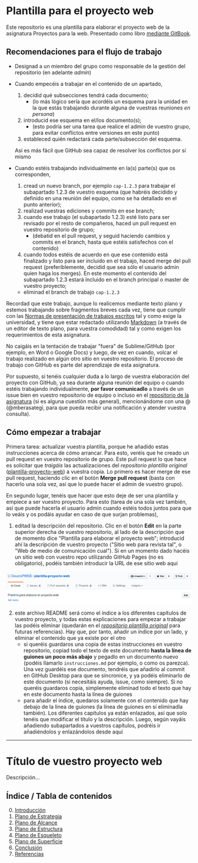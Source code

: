 # Plantilla para el proyecto web

Este repositorio es una plantilla para elaborar el proyecto web de la asignatura Proyectos para la web. Presentado como libro [mediante GitBook](https://www.gitbook.com/book/deustopweb/plantilla-libro-pweb/).

## Recomendaciones para el flujo de trabajo

- Designad a un miembro del grupo como responsable de la gestión del repositorio (en adelante _admin_)
- Cuando empecéis a trabajar en el contenido de un apartado, 
    1. decidid qué subsecciones tendrá cada documento;
        + (lo más lógico sería que acordéis un esquema para la unidad en la que estás trabajando durante alguna de vuestras reuniones _en persona_)
    2. introducid ese esquema en el/los documento(s);
        + (esto podría ser una tarea que realice el admin de vuestro grupo, para evitar conflictos entre versiones en este punto) 
    3. estableced quién redactará cada parte/subsección del esquema.
    
    Así es más fácil que GitHub sea capaz de resolver los conflictos por sí mismo
- Cuando estéis trabajando individualmente en la(s) parte(s) que os corresponden, 
    1. cread un nuevo branch, por ejemplo `cap-1.2.3` para trabajar el subapartado 1.2.3 de vuestro esquema (que habréis decidido y definido en una reunión del equipo, como se ha detallado en el punto anterior);
    2. realizad vuestras ediciones y commits en ese branch;
    3. cuando ese trabajo (el subapartado 1.2.3) esté listo para ser revisado por el resto de compañeros, haced un pull request en vuestro repositorio de grupo;
        + (debatid en el pull request, y seguid haciendo cambios y commits en el branch, hasta que estéis satisfechos con el contenido)
    4. cuando todos estéis de acuerdo en que ese contenido está finalizado y listo para ser incluido en el trabajo, haced merge del pull request (preferiblemente, decidid que sea sólo el usuario admin quien haga los merges). En este momento el contenido del subapartado 1.2.3 estará incluido en el branch principal o master de vuestro proyecto;
    + eliminad el branch de trabajo `cap-1.2.3`

Recordad que este trabajo, aunque lo realicemos mediante texto plano y estemos trabajando sobre fragmentos breves cada vez, tiene que cumplir con las [Normas de presentación de trabajos escritos](https://alud.deusto.es/mod/resource/view.php?id=123494) tal y como exige la universidad, y tiene que estar redactado utilizando [Markdown](https://github.com/DeustoPWEB/pweb2017/blob/master/markdown.md) (a través de un editor de texto plano, para vuestra comodidad) tal y como exigen los requerimientos de esta asignatura.

No caigáis en la tentación de trabajar "fuera" de Sublime/GitHub (por ejemplo, en Word o Google Docs) y luego, de vez en cuando, volcar el trabajo realizado en algún otro sitio en vuestro repositorio. El proceso de trabajo con GitHub es parte del aprendizaje de esta asignatura.

Por supuesto, si tenéis cualquier duda a lo largo de vuestra elaboración del proyecto con GitHub, ya sea durante alguna reunión del equipo o cuando estéis trabajando individualmente, **por favor comunicadlo** a través de un issue bien en vuestro repositorio de equipo o incluso en el [repositorio de la asignatura](https://github.com/DeustoPWEB/pweb2017/issues) (si es alguna cuestión más general), mencionándome con una @ (@mberasategi, para que pueda recibir una notificación y atender vuestra consulta).

## Cómo empezar a trabajar

Primera tarea: actualizar vuestra plantilla, porque he añadido estas instrucciones acerca de cómo arrancar. Para esto, veréis que he creado un pull request en vuestro repositorio de grupo. Este pull request lo que hace es solicitar que _traigáis_ las actualizaciones del _repositorio plantilla original_ ([plantilla-proyecto-web](http://https://github.com/DeustoPWEB/plantilla-proyecto-web)) a vuestra copia. Lo primero es hacer merge de ese pull request, haciendo clic en el botón **Merge pull request** (basta con hacerlo una sola vez, así que lo puede hacer el admin de vuestro grupo).

En segundo lugar, tenéis que hacer que esto deje de ser una plantilla y empiece a ser vuestro proyecto. Para esto (tarea de una sola vez también, así que puede hacerla el usuario admin cuando estéis todos juntos para que lo veáis y os podáis ayudar en caso de que surjan problemas),

1. editad la descripción del repositorio. Clic en el botón **Edit** en la parte superior derecha de vuestro repositorio, al lado de la descripción que de momento dice "Plantilla para elaborar el proyecto web"; introducid ahí la descripción de vuestro proyecto ("Sitio web para revista tal", o "Web de medio de comunicación cual"). Si en un momento dado hacéis un sitio web con vuestro repo utilizando GitHub Pages (no es obligatorio), podéis también introducir la URL de ese sitio web aquí

  ![editar desc](recursos/editar-desc.png)

2. este archivo README será como el índice a los diferentes capítulos de vuestro proyecto, y todas estas explicaciones para empezar a trabajar las podéis eliminar (quedarán en el [_repositorio plantilla original_](http://https://github.com/DeustoPWEB/plantilla-proyecto-web) para futuras referencias). Hay que, por tanto, añadir un índice por un lado, y eliminar el contenido que ya existe por el otro
    - si queréis guardaros una copia de estas instrucciones en vuestro repositorio, copiad todo el texto de este documento **hasta la línea de guiones un poco más abajo** y pegadlo en un documento nuevo (podéis llamarlo `instrucciones.md` por ejemplo, o como os parezca). Una vez guardéis ese documento, tendréis que añadirlo al commit en GitHub Desktop para que se sincronice, y ya podéis eliminarlo de este documento (si necesitáis ayuda, issue, como siempre). Si no queréis guardaros copia, simplemente eliminad todo el texto que hay en este documento hasta la línea de guiones
    - para añadir el índice, quedaros solamente con el contenido que hay debajo de la línea de guiones (la línea de guiones en sí eliminadla también). Los diferentes capítulos ya están enlazados, así que solo tenéis que modificar el título y la descripción. Luego, según vayáis añadiendo subapartados a vuestros capítulos, podréis ir añadiéndolos y enlazándolos desde aquí


--------------------

# Título de vuestro proyecto web

Descripción...

## Índice / Tabla de contenidos

0. [Introducción](0-introduccion.md)
1. [Plano de Estrategia](1-estrategia.md)
2. [Plano de Alcance](2-alcance.md)
3. [Plano de Estructura](3-estructura.md)
4. [Plano de Esqueleto](4-esqueleto.md)
5. [Plano de Superficie](5-superficie.md)
6. [Conclusión](6-conclusion.md)
7. [Referencias](6-conclusion.md#referencias)
